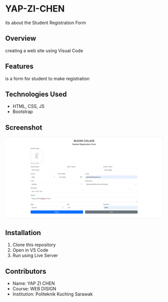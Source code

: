 # YAP-ZI-CHEN
its about the Student Registration Form 

## Overview
creating a web site using Visual Code

## Features
is a form for student to make registration

## Technologies Used
- HTML, CSS, JS
- Bootstrap 

## Screenshot
![screenshot](ss123.png)


## Installation
1. Clone this repository
2. Open in VS Code
3. Run using Live Server
 
## Contributors
- Name: YAP ZI CHEN
- Course: WEB DISIGN
- Institution: Politeknik Kuching Sarawak
